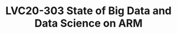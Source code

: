---
categories:
- lvc20
description: This talk will walk you through the Journey Linaro BDDS team has gone
  through in making ARM a first class citizen in Big Data and Data Science Ecosystem.
  We will cover what we have accomplished in porting and testing. We will cover what
  we are currently working on and we will highlight the tasks in our roadmap. We will
  provide updates on Bigtop project as well as updates on Big Data and Data science
  projects with CI setup on ARM hardware running in developer cloud.
image: /assets/images/featured-images/lvc20/LVC20-303.png
session_id: LVC20-303
session_room: DataCenter
session_slot:
  end_time: 2020-09-24 16:10
  start_time: 2020-09-24 15:45
session_speakers:
- speaker_bio: Contributor to Apache Bigtop and other big data projects&lt;br /&gt;
    Past TSC member of ODPi&lt;br /&gt; Vast implementation experience in Big Data
    technologies.&lt;br /&gt; Working as Tech Lead - Big Data at Linaro for past 5
    years
  speaker_company: Linaro
  speaker_image: http://avatars.sched.co/2/ed/7249937/avatar.jpg.320x320px.jpg?6ac
  speaker_name: Ganesh Raju
  speaker_position: Tech Lead, Big Data and Data Science Team
  speaker_role: attendee, speaker
session_track: Big Data
tag: session
tags: Big Data
title: LVC20-303 State of Big Data and Data Science on ARM
---